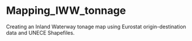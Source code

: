 # Mapping_IWW_tonnage
Creating an Inland Waterway tonage map using Eurostat origin-destination data and UNECE Shapefiles.
